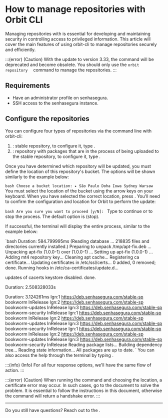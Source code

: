 # How to manage repositories with Orbit CLI 

Managing repositories with  is essential for developing and maintaining security in controlling access to privileged information. This article will cover the main features of using orbit-cli to manage repositories securely and efficiently.

:::(error) (Caution)
With the update to version 3.33, the  command will be deprecated and become obsolete. You should only use the `orbit repository 
` command to manage the repositories.
:::

## Requirements
- Have an administrator profile on senhasegura.
- SSH access to the senhasegura instance.

## Configure the repositories
You can configure four types of repositories via the command line with orbit-cli:
1. : stable repository, to configure it, type .
2. : repository with packages that are in the process of being uploaded to the stable repository, to configure it, type .

Once you have determined which repository will be updated, you must define the location of this repository's bucket. The options will be shown similarly to the example below:

`bash
Choose a bucket location:
  ▸ São Paulo
    Doha
    Iowa
    Sydney
    Warsaw
`
You must select the location of the bucket using the arrow keys on your keyboard. When you have selected the correct location, press . You'll need to confirm the configuration and location for Orbit to perform the update:

`bash
Are you sure you want to proceed [y/N]:
`
Type  to continue or  to stop the process. The default option is  (stop).

If successful, the terminal will display the entire process, similar to the example below:

`bash
Duration: 584.799995ms
 (Reading database ... 218835 files and directories currently installed.)
 Preparing to unpack /tmp/apt-fix.deb ...
 Unpacking apt-fix (1.0.0-1) over (1.0.0-1) ...
 Setting up apt-fix (1.0.0-1) ...
 Adding mt4 repository key... Cleaning apt cache...
 Registering ca certificate...
 Updating certificates in /etc/ssl/certs...
 0 added, 0 removed; done.
 Running hooks in /etc/ca-certificates/update.d...

 updates of cacerts keystore disabled.
 done.

Duration: 2.508328033s

Duration: 3.124261ms
 Ign:1 https://deb.senhasegura.com/stable-sp bookworm InRelease
 Ign:2 https://deb.senhasegura.com/stable-sp bookworm-updates InRelease
 Ign:3 https://deb.senhasegura.com/stable-sp bookworm-security InRelease
 Ign:1 https://deb.senhasegura.com/stable-sp bookworm InRelease
 Ign:2 https://deb.senhasegura.com/stable-sp bookworm-updates InRelease
 Ign:3 https://deb.senhasegura.com/stable-sp bookworm-security InRelease
 Ign:1 https://deb.senhasegura.com/stable-sp bookworm InRelease
 Ign:2 https://deb.senhasegura.com/stable-sp bookworm-updates InRelease
 Ign:3 https://deb.senhasegura.com/stable-sp bookworm-security InRelease
 Reading package lists...
 Building dependency tree...
 Reading state information...
 All packages are up to date.
`
You can also access the help through the terminal by typing . 

:::(info) (Info)
For all four response options, we'll have the same flow of action.
:::

:::(error) (Caution)
When running the command and choosing the location, a certificate error may occur. In such cases, go to the document  to solve the problem. It is essential to follow the instructions in this document, otherwise the  command will return a handshake error.
:::


***
Do you still have questions? Reach out to the .